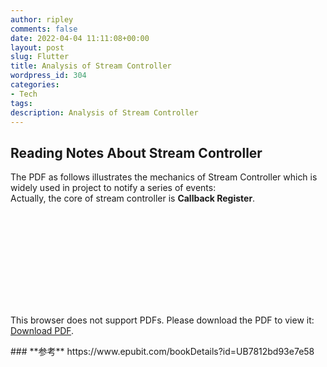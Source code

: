 ```yaml
---
author: ripley
comments: false
date: 2022-04-04 11:11:08+00:00
layout: post
slug: Flutter
title: Analysis of Stream Controller
wordpress_id: 304
categories:
- Tech
tags:
description: Analysis of Stream Controller
---
```

## **Reading Notes About Stream Controller**   
The PDF as follows illustrates the mechanics of Stream Controller which is widely used in project to notify a series of events:  
Actually, the core of stream controller is **Callback Register**.      
    
<object data="https://ririripley.github.io/assets/img/streamController.pdf" type="application/pdf" width="1200px" height="1400px">
    <embed src="https://ririripley.github.io/assets/img/streamController.pdf">
        <p>This browser does not support PDFs. Please download the PDF to view it: <a href="https://ririripley.github.io/assets/img/streamController.pdf">Download PDF</a>.</p>
    </embed>
</object>  
### **参考**     
https://www.epubit.com/bookDetails?id=UB7812bd93e7e58

